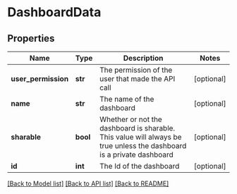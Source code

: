 # DashboardData

## Properties
Name | Type | Description | Notes
------------ | ------------- | ------------- | -------------
**user_permission** | **str** | The permission of the user that made the API call | [optional] 
**name** | **str** | The name of the dashboard | [optional] 
**sharable** | **bool** | Whether or not the dashboard is sharable. This value will always be true unless the dashboard is a private dashboard | [optional] 
**id** | **int** | The Id of the dashboard | [optional] 

[[Back to Model list]](../README.md#documentation-for-models) [[Back to API list]](../README.md#documentation-for-api-endpoints) [[Back to README]](../README.md)

